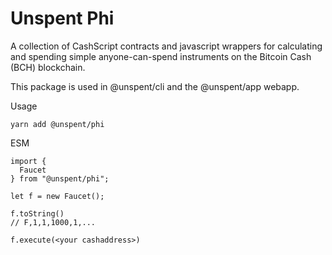 # Unspent Phi

A collection of CashScript contracts and javascript wrappers for calculating and spending simple anyone-can-spend instruments on the Bitcoin Cash (BCH) blockchain.

This package is used in @unspent/cli and the @unspent/app webapp.

Usage

    yarn add @unspent/phi

ESM

    import {
      Faucet
    } from "@unspent/phi";

    let f = new Faucet();

    f.toString()
    // F,1,1,1000,1,...

    f.execute(<your cashaddress>)
